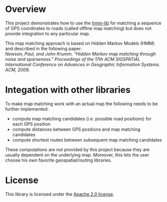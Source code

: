# Overview

This project demonstrates how to use the [hmm-lib](https://github.com/bmwcarit/hmm-lib) for 
matching a sequence of GPS coordinates to roads (called offline map matching) but does not provide
integration to any particular map.

This map matching approach is based on Hidden Markov Models (HMM) and described in the following
paper:  
*Newson, Paul, and John Krumm. "Hidden Markov map matching through noise and sparseness." 
Proceedings of the 17th ACM SIGSPATIAL International Conference on Advances in Geographic 
Information Systems. ACM, 2009.*

# Integation with other libraries
To make map matching work with an actual map the following needs to be further implemented:
* compute map matching candidates (i.e. possible road positions) for each GPS position
* compute distances between GPS positions and map matching candidates
* compute shortest routes between subsequent map matching candidates

These computations are not provided by this project because they are usually dependent on the
underlying map. Moreover, this lets the user choose his own favorite geospatial/routing libraries. 

# License

This library is licensed under the
[Apache 2.0 license](http://www.apache.org/licenses/LICENSE-2.0.html).
